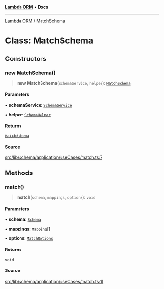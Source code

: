 [**Lambda ORM**](../README.md) • **Docs**

***

[Lambda ORM](../README.md) / MatchSchema

# Class: MatchSchema

## Constructors

### new MatchSchema()

> **new MatchSchema**(`schemaService`, `helper`): [`MatchSchema`](MatchSchema.md)

#### Parameters

• **schemaService**: [`SchemaService`](SchemaService.md)

• **helper**: [`SchemaHelper`](SchemaHelper.md)

#### Returns

[`MatchSchema`](MatchSchema.md)

#### Source

[src/lib/schema/application/useCases/match.ts:7](https://github.com/lambda-orm/lambdaorm-base/blob/7ab89b6bcd2fea05971e688ab15feca3a500d972/src/lib/schema/application/useCases/match.ts#L7)

## Methods

### match()

> **match**(`schema`, `mappings`, `options`): `void`

#### Parameters

• **schema**: [`Schema`](../interfaces/Schema.md)

• **mappings**: [`Mapping`](../interfaces/Mapping.md)[]

• **options**: [`MatchOptions`](../interfaces/MatchOptions.md)

#### Returns

`void`

#### Source

[src/lib/schema/application/useCases/match.ts:11](https://github.com/lambda-orm/lambdaorm-base/blob/7ab89b6bcd2fea05971e688ab15feca3a500d972/src/lib/schema/application/useCases/match.ts#L11)
